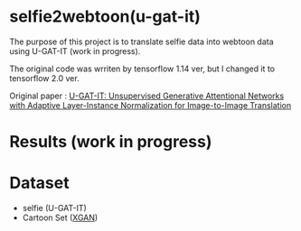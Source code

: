# selfie2webtoon(u-gat-it)

The purpose of this project is to translate selfie data into webtoon data using U-GAT-IT (work in progress). <br>

The original code was wrriten by tensorflow 1.14 ver, but I changed it to tensorflow 2.0 ver.

Original paper : [U-GAT-IT: Unsupervised Generative Attentional Networks with Adaptive Layer-Instance Normalization for Image-to-Image Translation](https://arxiv.org/abs/1907.10830)

# Results (work in progress)


# Dataset
- selfie (U-GAT-IT)
- Cartoon Set ([XGAN](https://google.github.io/cartoonset/))
